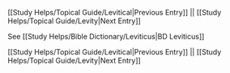 [[Study Helps/Topical Guide/Levitical|Previous Entry]]  ||  [[Study Helps/Topical Guide/Levity|Next Entry]]

 See [[Study Helps/Bible Dictionary/Leviticus|BD Leviticus]]

[[Study Helps/Topical Guide/Levitical|Previous Entry]]  ||  [[Study Helps/Topical Guide/Levity|Next Entry]]